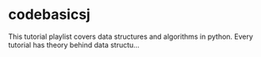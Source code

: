 # codebasicsj
This tutorial playlist covers data structures and algorithms in python. Every tutorial has theory behind data structu…
